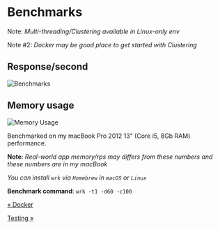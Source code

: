 # Benchmarks

Note: _Multi-threading/Clustering available in Linux-only env_

Note #2: _Docker may be good place to get started with Clustering_

## Response/second

![Benchmarks](https://github.com/dalisoft/nanoexpress/blob/master/.github/images/benchmark.png)

## Memory usage

![Memory Usage](https://github.com/dalisoft/nanoexpress/blob/master/.github/images/memory.png)

Benchmarked on my macBook Pro 2012 13" (Core i5, 8Gb RAM) performance.

**Note**: _Real-world app memory/rps may differs from these numbers and these numbers are in my macBook_

_You can install `wrk` via `Homebrew` in `macOS` or `Linux`_

**Benchmark command**: `wrk -t1 -d60 -c100`

[&laquo; Docker](./docker.md)

[Testing &raquo;](./testing.md)
